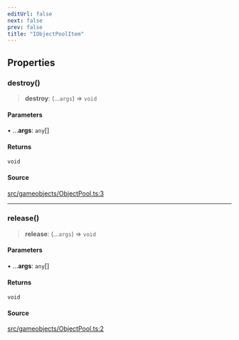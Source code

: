 ```yaml
---
editUrl: false
next: false
prev: false
title: "IObjectPoolItem"
---
```


## Properties

### destroy()

> **destroy**: (...`args`) => `void`

#### Parameters

• ...**args**: `any`[]

#### Returns

`void`

#### Source

[src/gameobjects/ObjectPool.ts:3](https://github.com/relishinc/dill-pixel/blob/543438455c9a47928084300159416186c2aa1095/src/gameobjects/ObjectPool.ts#L3)

***

### release()

> **release**: (...`args`) => `void`

#### Parameters

• ...**args**: `any`[]

#### Returns

`void`

#### Source

[src/gameobjects/ObjectPool.ts:2](https://github.com/relishinc/dill-pixel/blob/543438455c9a47928084300159416186c2aa1095/src/gameobjects/ObjectPool.ts#L2)
